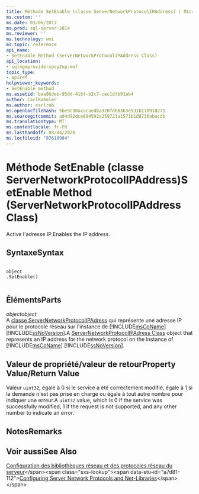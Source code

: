 ```yaml
---
title: Méthode SetEnable (classe ServerNetworkProtocolIPAddress) | Microsoft Docs
ms.custom: ''
ms.date: 03/06/2017
ms.prod: sql-server-2014
ms.reviewer: ''
ms.technology: wmi
ms.topic: reference
api_name:
- SetEnable Method (ServerNetworkProtocolIPAddress Class)
api_location:
- sqlmgmproviderxpsp2up.mof
topic_type:
- apiref
helpviewer_keywords:
- SetEnable method
ms.assetid: baa86deb-95dd-416f-b2c7-cec1dfb91ab4
author: CarlRabeler
ms.author: carlrab
ms.openlocfilehash: 5be9c30acacaedba320fd68363e531b178918271
ms.sourcegitcommit: ad4d92dce894592a259721a1571b1d8736abacdb
ms.translationtype: MT
ms.contentlocale: fr-FR
ms.lasthandoff: 08/04/2020
ms.locfileid: "87610984"
---
```

# <a name="setenable-method-servernetworkprotocolipaddress-class"></a><span data-ttu-id="a7d81-102">Méthode SetEnable (classe ServerNetworkProtocolIPAddress)</span><span class="sxs-lookup"><span data-stu-id="a7d81-102">SetEnable Method (ServerNetworkProtocolIPAddress Class)</span></span>
  <span data-ttu-id="a7d81-103">Active l'adresse IP.</span><span class="sxs-lookup"><span data-stu-id="a7d81-103">Enables the IP address.</span></span>  
  
## <a name="syntax"></a><span data-ttu-id="a7d81-104">Syntaxe</span><span class="sxs-lookup"><span data-stu-id="a7d81-104">Syntax</span></span>  
  
```  
  
object  
.SetEnable()  
  
```  
  
## <a name="parts"></a><span data-ttu-id="a7d81-105">Éléments</span><span class="sxs-lookup"><span data-stu-id="a7d81-105">Parts</span></span>  
 <span data-ttu-id="a7d81-106">*object*</span><span class="sxs-lookup"><span data-stu-id="a7d81-106">*object*</span></span>  
 <span data-ttu-id="a7d81-107">A [classe ServerNetworkProtocolIPAdress](servernetworkprotocolipaddress-class.md) qui représente une adresse IP pour le protocole réseau sur l'instance de [!INCLUDE[msCoName](../../../includes/msconame-md.md)] [!INCLUDE[ssNoVersion](../../../includes/ssnoversion-md.md)].</span><span class="sxs-lookup"><span data-stu-id="a7d81-107">A [ServerNetworkProtocolIPAdress Class](servernetworkprotocolipaddress-class.md) object that represents an IP address for the network protocol on the instance of [!INCLUDE[msCoName](../../../includes/msconame-md.md)] [!INCLUDE[ssNoVersion](../../../includes/ssnoversion-md.md)].</span></span>  
  
## <a name="property-valuereturn-value"></a><span data-ttu-id="a7d81-108">Valeur de propriété/valeur de retour</span><span class="sxs-lookup"><span data-stu-id="a7d81-108">Property Value/Return Value</span></span>  
 <span data-ttu-id="a7d81-109">Valeur `uint32`, égale à 0 si le service a été correctement modifié, égale à 1 si la demande n'est pas prise en charge ou égale à tout autre nombre pour indiquer une erreur.</span><span class="sxs-lookup"><span data-stu-id="a7d81-109">A `uint32` value, which is 0 if the service was successfully modified, 1 if the request is not supported, and any other number to indicate an error.</span></span>  
  
## <a name="remarks"></a><span data-ttu-id="a7d81-110">Notes</span><span class="sxs-lookup"><span data-stu-id="a7d81-110">Remarks</span></span>  
  
## <a name="see-also"></a><span data-ttu-id="a7d81-111">Voir aussi</span><span class="sxs-lookup"><span data-stu-id="a7d81-111">See Also</span></span>  
 <span data-ttu-id="a7d81-112">[Configuration des bibliothèques réseau et des protocoles réseau du serveur](https://msdn.microsoft.com/library/ms177485\(v=sql.100\).aspx)</span><span class="sxs-lookup"><span data-stu-id="a7d81-112">[Configuring Server Network Protocols and Net-Libraries](https://msdn.microsoft.com/library/ms177485\(v=sql.100\).aspx)</span></span>  
  
  
